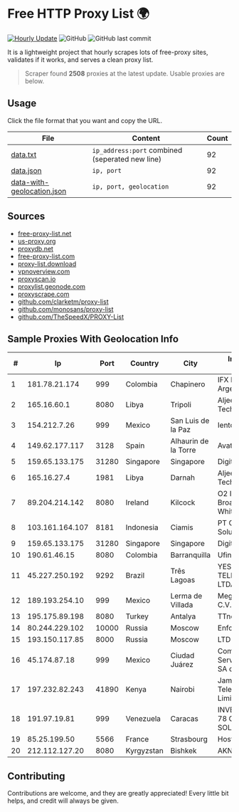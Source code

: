 
# Free HTTP Proxy List 🌍

[![Hourly Update](https://github.com/mertguvencli/http-proxy-list/actions/workflows/main.yml/badge.svg?branch=main)](https://github.com/mertguvencli/http-proxy-list/actions/workflows/main.yml)
![GitHub](https://img.shields.io/github/license/mertguvencli/http-proxy-list)
![GitHub last commit](https://img.shields.io/github/last-commit/mertguvencli/http-proxy-list)

It is a lightweight project that hourly scrapes lots of free-proxy sites, validates if it works, and serves a clean proxy list.


> Scraper found **2508** proxies at the latest update. Usable proxies are below.

## Usage

Click the file format that you want and copy the URL.


|File|Content|Count|
|----|-------|-----|
|[data.txt](https://raw.githubusercontent.com/mertguvencli/http-proxy-list/main/proxy-list/data.txt)|`ip_address:port` combined (seperated new line)|92|
|[data.json](https://raw.githubusercontent.com/mertguvencli/http-proxy-list/main/proxy-list/data.json)|`ip, port`|92|
|[data-with-geolocation.json](https://raw.githubusercontent.com/mertguvencli/http-proxy-list/main/proxy-list/data-with-geolocation.json)|`ip, port, geolocation`|92|

## Sources

* [free-proxy-list.net](https://free-proxy-list.net)
* [us-proxy.org](https://www.us-proxy.org)
* [proxydb.net](http://proxydb.net)
* [free-proxy-list.com](https://free-proxy-list.com/?page=&port=&type%5B%5D=http&type%5B%5D=https&up_time=0&search=Search)
* [proxy-list.download](https://www.proxy-list.download/HTTP)
* [vpnoverview.com](https://vpnoverview.com/privacy/anonymous-browsing/free-proxy-servers)
* [proxyscan.io](https://www.proxyscan.io)
* [proxylist.geonode.com](https://proxylist.geonode.com/api/proxy-list?limit=300&page=1&sort_by=lastChecked&sort_type=desc&protocols=http,https)
* [proxyscrape.com](https://api.proxyscrape.com/v2/?request=displayproxies&protocol=http&timeout=10000&country=all&ssl=all&anonymity=all)
* [github.com/clarketm/proxy-list](https://raw.githubusercontent.com/clarketm/proxy-list/master/proxy-list-raw.txt)
* [github.com/monosans/proxy-list](https://raw.githubusercontent.com/monosans/proxy-list/main/proxies/http.txt)
* [github.com/TheSpeedX/PROXY-List](https://raw.githubusercontent.com/TheSpeedX/PROXY-List/master/http.txt)


## Sample Proxies With Geolocation Info

|#|Ip|Port|Country|City|Internet Service Provider|
|-|--|----|-------|----|-------------------------|
|1|181.78.21.174|999|Colombia|Chapinero|IFX Networks Argentina S.R.L|
|2|165.16.60.1|8080|Libya|Tripoli|Aljeel Aljadeed For Technology|
|3|154.212.7.26|999|Mexico|San Luis de la Paz|Ientc S De RL De CV|
|4|149.62.177.117|3128|Spain|Alhaurin de la Torre|Avatel Telecom|
|5|159.65.133.175|31280|Singapore|Singapore|DigitalOcean, LLC|
|6|165.16.27.4|1981|Libya|Darnah|Aljeel Aljadeed For Technology|
|7|89.204.214.142|8080|Ireland|Kilcock|O2 Ireland Fixed Broadband - Eircom White Label|
|8|103.161.164.107|8181|Indonesia|Ciamis|PT Galuh Multidata Solution|
|9|159.65.133.175|31280|Singapore|Singapore|DigitalOcean, LLC|
|10|190.61.46.15|8080|Colombia|Barranquilla|Ufinet Panama S.A.|
|11|45.227.250.192|9292|Brazil|Três Lagoas|YES TELECOM TELECOMUNICAÔÔES LTDA|
|12|189.193.254.10|999|Mexico|Lerma de Villada|Mega Cable, S.A. de C.V.|
|13|195.175.89.198|8080|Turkey|Antalya|TTnetTurkTelekom|
|14|80.244.229.102|10000|Russia|Moscow|Enforta-MSK|
|15|193.150.117.85|8000|Russia|Moscow|LTD "ARENTEL"|
|16|45.174.87.18|999|Mexico|Ciudad Juárez|Computadoras y Servicios Especiales SA de CV|
|17|197.232.82.243|41890|Kenya|Nairobi|Jamii Telecommunications Limited|
|18|191.97.19.81|999|Venezuela|Caracas|INVERSIONES FRITZ 78 C.A.(WIFI SOLUTION)|
|19|85.25.199.50|5566|France|Strasbourg|Host Europe GmbH|
|20|212.112.127.20|8080|Kyrgyzstan|Bishkek|AKNET Ltd.|



## Contributing

Contributions are welcome, and they are greatly appreciated! Every
little bit helps, and credit will always be given.

